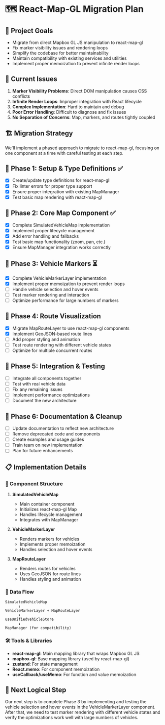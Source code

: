 # 🗺️ React-Map-GL Migration Plan

## 🎯 Project Goals

- Migrate from direct Mapbox GL JS manipulation to react-map-gl
- Fix marker visibility issues and rendering loops
- Simplify the codebase for better maintainability
- Maintain compatibility with existing services and utilities
- Implement proper memoization to prevent infinite render loops

## 🚧 Current Issues

1. **Marker Visibility Problems**: Direct DOM manipulation causes CSS conflicts
2. **Infinite Render Loops**: Improper integration with React lifecycle
3. **Complex Implementation**: Hard to maintain and debug
4. **Poor Error Handling**: Difficult to diagnose and fix issues
5. **No Separation of Concerns**: Map, markers, and routes tightly coupled

## 🏗️ Migration Strategy

We'll implement a phased approach to migrate to react-map-gl, focusing on one component at a time with careful testing at each step.

## 📅 Phase 1: Setup & Type Definitions ✅

- [x] Create/update type definitions for react-map-gl
- [x] Fix linter errors for proper type support
- [x] Ensure proper integration with existing MapManager
- [x] Test basic map rendering with react-map-gl

## 📅 Phase 2: Core Map Component ✅

- [x] Complete SimulatedVehicleMap implementation
- [x] Implement proper lifecycle management
- [x] Add error handling and fallbacks
- [x] Test basic map functionality (zoom, pan, etc.)
- [x] Ensure MapManager integration works correctly

## 📅 Phase 3: Vehicle Markers ⏳

- [x] Complete VehicleMarkerLayer implementation
- [x] Implement proper memoization to prevent render loops
- [ ] Handle vehicle selection and hover events
- [ ] Test marker rendering and interaction
- [ ] Optimize performance for large numbers of markers

## 📅 Phase 4: Route Visualization

- [x] Migrate MapRouteLayer to use react-map-gl components
- [x] Implement GeoJSON-based route lines
- [ ] Add proper styling and animation
- [ ] Test route rendering with different vehicle states
- [ ] Optimize for multiple concurrent routes

## 📅 Phase 5: Integration & Testing

- [ ] Integrate all components together
- [ ] Test with real vehicle data
- [ ] Fix any remaining issues
- [ ] Implement performance optimizations
- [ ] Document the new architecture

## 📅 Phase 6: Documentation & Cleanup

- [ ] Update documentation to reflect new architecture
- [ ] Remove deprecated code and components
- [ ] Create examples and usage guides
- [ ] Train team on new implementation
- [ ] Plan for future enhancements

## 📋 Implementation Details

### 🧩 Component Structure

1. **SimulatedVehicleMap**
   - Main container component
   - Initializes react-map-gl Map
   - Handles lifecycle management
   - Integrates with MapManager

2. **VehicleMarkerLayer**
   - Renders markers for vehicles
   - Implements proper memoization
   - Handles selection and hover events

3. **MapRouteLayer**
   - Renders routes for vehicles
   - Uses GeoJSON for route lines
   - Handles styling and animation

### 🔄 Data Flow

```
SimulatedVehicleMap
      ↓
VehicleMarkerLayer + MapRouteLayer
      ↓
useUnifiedVehicleStore
      ↓
MapManager (for compatibility)
```

### 🛠️ Tools & Libraries

- **react-map-gl**: Main mapping library that wraps Mapbox GL JS
- **mapbox-gl**: Base mapping library (used by react-map-gl)
- **zustand**: For state management
- **React.memo**: For component memoization
- **useCallback/useMemo**: For function and value memoization

## 🔄 Next Logical Step

Our next step is to complete Phase 3 by implementing and testing the vehicle selection and hover events in the VehicleMarkerLayer component. After that, we need to test marker rendering with different vehicle states and verify the optimizations work well with large numbers of vehicles. 